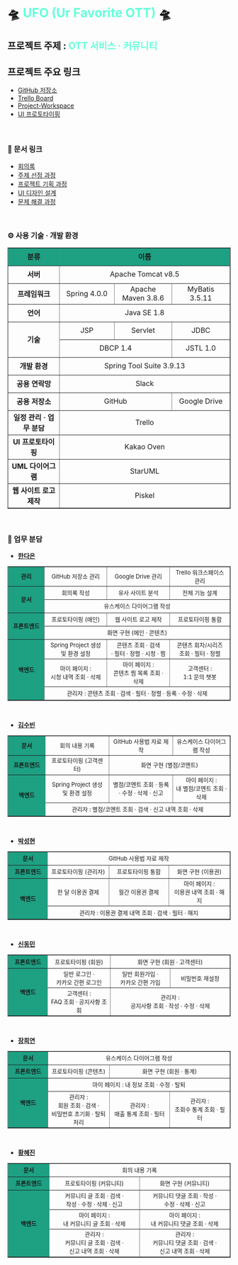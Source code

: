 # 🛸 <span style="color: #64ffda;">UFO (Ur Favorite OTT)</span> 🛸


## 프로젝트 주제 : <span style="color: #64ffda;">OTT 서비스 · 커뮤니티</span>

## 프로젝트 주요 링크

- [GitHub 저장소](https://github.com/RayJun-M/KH_Final-Project.git)
- [Trello Board](https://trello.com/b/WMTTQiF6/khfinal-project)
- [Project-Workspace](https://github.com/RayJun-M/KH_Final-Project/tree/main/UFO-Workspace)
- [UI 프로토타이핑](https://ovenapp.io/view/0w7jVwby328M9kdaNnJrDIVXxCrl3xVx/t505O)
<br><br><br>

### 📝 문서 링크

- [회의록](https://github.com/RayJun-M/KH_Final-Project/tree/main/Document/Minutes)
- [주제 선정 과정](https://github.com/RayJun-M/KH_Final-Project/tree/main/Document/Plan-Subject)
- [프로젝트 기획 과정](https://github.com/RayJun-M/KH_Final-Project/tree/main/Document/Project-Proposal)
- [UI 디자인 설계](https://github.com/RayJun-M/KH_Final-Project/tree/main/Document/UI-Design)
- [문제 해결 과정](https://github.com/RayJun-M/KH_Final-Project/tree/main/Document/Problem-Solving)
<br>

### ⚙ 사용 기술 · 개발 환경

<table border="1" align="center" style="text-align: center; border-collapse: collapse;">
	<tr height="40">
		<td width="200" style="background-color: rgb(30, 160, 130); font-weight: bold;">분류</td>
		<td colspan="3" style="background-color: rgb(30, 160, 130); font-weight: bold;">이름</td>
	</tr>
	<tr height="40">
		<td style="font-weight: bold;">서버</td>
		<td colspan="3">Apache Tomcat v8.5</td>
	</tr>
	<tr height="40">
		<td style="font-weight: bold;">프레임워크</td>
		<td width="200">Spring 4.0.0</td>
		<td width="200">Apache Maven 3.8.6</td>
		<td width="200">MyBatis 3.5.11</td>
	</tr>
	<tr height="40">
		<td style="font-weight: bold;">언어</td>
		<td colspan="3">Java SE 1.8</td>
	</tr>
	<tr height="40">
		<td style="font-weight: bold;" rowspan="2">기술</td>
		<td>JSP</td>
		<td>Servlet</td>
		<td>JDBC</td>
	</tr>
	<tr height="40">
		<td colspan="2">DBCP 1.4</td>
		<td>JSTL 1.0</td>
	</tr>
	<tr height="40">
		<td style="font-weight: bold;">개발 환경</td>
		<td colspan="3">Spring Tool Suite 3.9.13</td>
	</tr>
	<tr height="40">
		<td style="font-weight: bold;">공용 연락망</td>
		<td colspan="3">Slack</td>
	</tr>
	<tr height="40">
		<td style="font-weight: bold;">공용 저장소</td>
		<td colspan="2">GitHub</td>
		<td>Google Drive</td>
	</tr>
	<tr height="40">
		<td style="font-weight: bold;">일정 관리 · 업무 분담</td>
		<td colspan="3">Trello</td>
	</tr>
	<tr height="40">
		<td style="font-weight: bold;">UI 프로토타이핑</td>
		<td colspan="3">Kakao Oven</td>
	</tr>
	<tr height="40">
		<td style="font-weight: bold;">UML 다이어그램</td>
		<td colspan="3">StarUML</td>
	</tr>
	<tr height="40">
		<td style="font-weight: bold;">웹 사이트 로고 제작</td>
		<td colspan="3">Piskel</td>
	</tr>
</table>
<br>

### 💼 업무 분담

- **[한다은](https://github.com/RayJun-M/KH_Final-Project.git)**
<table border="1" align="center" style="text-align: center; border-collapse: collapse; font-size:13px;">
	<tr height="30">
		<td width="150" style="background-color: rgb(30, 160, 130); font-weight: bold;">관리</td>
		<td width="250">GitHub 저장소 관리</td>
		<td width="250">Google Drive 관리</td>
		<td width="250">Trello 워크스페이스 관리</td>
	</tr>
	<tr height="30">
		<td rowspan="2" style="background-color: rgb(30, 160, 130); font-weight: bold;">문서</td>
		<td>회의록 작성</td>
		<td>유사 사이트 분석</td>
		<td>전체 기능 설계</td>
	</tr>
	<tr height="30">
		<td colspan="3">유스케이스 다이어그램 작성</td>
	</tr>
	<tr height="30">
		<td rowspan="2" style="background-color: rgb(30, 160, 130); font-weight: bold;">프론트엔드</td>
		<td>프로토타이핑 (메인)</td>
		<td>웹 사이트 로고 제작</td>
		<td>프로토타이핑 통합</td>
	</tr>
	<tr height="30">
		<td colspan="3">화면 구현 (메인 · 콘텐츠)</td>
	</tr>
	<tr height="30">
		<td rowspan="3" style="background-color: rgb(30, 160, 130); font-weight: bold;">백엔드</td>
		<td>Spring Project 생성<br>및 환경 설정</td>
		<td>콘텐츠 조회 · 검색<br>· 필터 · 정렬 · 시청 · 찜</td>
		<td>콘텐츠 회차/시리즈<br>조회 · 필터 · 정렬</td>
	</tr>
	<tr height="30">
		<td>마이 페이지 :<br>시청 내역 조회 · 삭제</td>
		<td>마이 페이지 :<br>콘텐츠 찜 목록 조회 · 삭제</td>
		<td>고객센터 :<br>1:1 문의 챗봇</td>
	</tr>
	<tr height="30">
		<td colspan="3">관리자 : 콘텐츠 조회 · 검색 · 필터 · 정렬 · 등록 · 수정 · 삭제</td>
	</tr>
</table>
<br>

- **[김수빈](https://github.com/soma-kim/KH_Final-Project.git)**
<table border="1" align="center" style="text-align: center; border-collapse: collapse; font-size:13px;">
	<tr height="30">
		<td width="150" style="background-color: rgb(30, 160, 130); font-weight: bold;">문서</td>
		<td width="250">회의 내용 기록</td>
		<td width="250">GitHub 사용법 자료 제작</td>
		<td width="250">유스케이스 다이어그램 작성</td>
	</tr>
	<tr height="30">
		<td style="background-color: rgb(30, 160, 130); font-weight: bold;">프론트엔드</td>
		<td>프로토타이핑 (고객센터)</td>
		<td colspan="2">화면 구현 (별점/코멘트)</td>
	</tr>
	<tr height="30">
		<td rowspan="2" style="background-color: rgb(30, 160, 130); font-weight: bold;">백엔드</td>
		<td>Spring Project 생성<br>및 환경 설정</td>
		<td>별점/코멘트 조회 · 등록<br>· 수정 · 삭제 · 신고</td>
		<td>마이 페이지 :<br>내 별점/코멘트 조회 · 삭제</td>
	</tr>
	<tr height="30">
		<td colspan="3">관리자 : 별점/코멘트 조회 · 검색 · 신고 내역 조회 · 삭제</td>
	</tr>
</table>
<br>

- **[박성현](https://github.com/pshysd/KH_Final-Project.git)**
<table border="1" align="center" style="text-align: center; border-collapse: collapse; font-size:13px;">
	<tr height="30">
		<td width="150" style="background-color: rgb(30, 160, 130); font-weight: bold;">문서</td>
		<td colspan="3">GitHub 사용법 자료 제작</td>
	</tr>
	<tr height="30">
		<td style="background-color: rgb(30, 160, 130); font-weight: bold;">프론트엔드</td>
		<td>프로토타이핑 (관리자)</td>
		<td>프로토타이핑 통합</td>
		<td>화면 구현 (이용권)</td>
	</tr>
	<tr height="30">
		<td rowspan="2" style="background-color: rgb(30, 160, 130); font-weight: bold;">백엔드</td>
		<td width="250">한 달 이용권 결제</td>
		<td width="250">월간 이용권 결제</td>
		<td width="250">마이 페이지 :<br>이용권 내역 조회 · 해지</td>
	</tr>
	<tr height="30">
		<td colspan="3">관리자 : 이용권 결제 내역 조회 · 검색 · 필터 · 해지</td>
	</tr>
</table>
<br>

- **[신동민](https://github.com/dongmin38/KH_Final-Project.git)**
<table border="1" align="center" style="text-align: center; border-collapse: collapse; font-size:13px;">
	<tr height="30">
		<td width="150" style="background-color: rgb(30, 160, 130); font-weight: bold;">프론트엔드</td>
		<td>프로토타이핑 (회원)</td>
		<td colspan="2">화면 구현 (회원 · 고객센터)</td>
	</tr>
	<tr height="30">
		<td rowspan="2" width="150" style="background-color: rgb(30, 160, 130); font-weight: bold;">백엔드</td>
		<td width="250">일반 로그인 ·<br>카카오 간편 로그인</td>
		<td width="250">일반 회원가입 ·<br>카카오 간편 가입</td>
		<td width="250">비밀번호 재설정</td>
	</tr>
	<tr height="30">
		<td>고객센터 :<br>FAQ 조회 · 공지사항 조회</td>
		<td colspan="2">관리자 :<br>공지사항 조회 · 작성 · 수정 · 삭제</td>
	</tr>
</table>
<br>

- **[장희연](https://github.com/hyne993/KH_Final-Project.git)**
<table border="1" align="center" style="text-align: center; border-collapse: collapse; font-size:13px;">
	<tr height="30">
		<td width="150" style="background-color: rgb(30, 160, 130); font-weight: bold;">문서</td>
		<td colspan="3">유스케이스 다이어그램 작성</td>
	</tr>
	<tr height="30">
		<td width="150" style="background-color: rgb(30, 160, 130); font-weight: bold;">프론트엔드</td>
		<td>프로토타이핑 (콘텐츠)</td>
		<td colspan="2">화면 구현 (회원 · 통계)</td>
	</tr>
	<tr height="30">
		<td rowspan="2" width="150" style="background-color: rgb(30, 160, 130); font-weight: bold;">백엔드</td>
		<td colspan="3">마이 페이지 : 내 정보 조회 · 수정 · 탈퇴</td>
	</tr>
	<tr height="30">
		<td width="250">관리자 :<br>회원 조회 · 검색 ·<br>비밀번호 초기화 · 탈퇴 처리</td>
		<td width="250">관리자 :<br>매출 통계 조회 · 필터</td>
		<td width="250">관리자 :<br>조회수 통계 조회 · 필터</td>
	</tr>
</table>
<br>

- **[황혜진](https://github.com/Ardbeg22/KH_Final-Project.git)**
<table border="1" align="center" style="text-align: center; border-collapse: collapse; font-size:13px;">
	<tr height="30">
		<td width="150" style="background-color: rgb(30, 160, 130); font-weight: bold;">문서</td>
		<td colspan="2">회의 내용 기록</td>
	</tr>
	<tr height="30">
		<td style="background-color: rgb(30, 160, 130); font-weight: bold;">프론트엔드</td>
		<td>프로토타이핑 (커뮤니티)</td>
		<td>화면 구현 (커뮤니티)</td>
	</tr>
	<tr height="30">
		<td rowspan="3" style="background-color: rgb(30, 160, 130); font-weight: bold;">백엔드</td>
		<td width="375">커뮤니티 글 조회 · 검색 ·<br>작성 · 수정 · 삭제 · 신고</td>
		<td width="375">커뮤니티 댓글 조회 · 작성 ·<br>수정 · 삭제 · 신고</td>
	</tr>
	<tr height="30">
		<td width="375">마이 페이지 :<br>내 커뮤니티 글 조회 · 삭제</td>
		<td width="375">마이 페이지 :<br>내 커뮤니티 댓글 조회 · 삭제</td>
	</tr>
	<tr height="30">
		<td width="375">관리자 :<br>커뮤니티 글 조회 · 검색 ·<br>신고 내역 조회 · 삭제</td>
		<td width="375">관리자 :<br>커뮤니티 댓글 조회 · 검색 ·<br>신고 내역 조회 · 삭제</td>
	</tr>
</table>